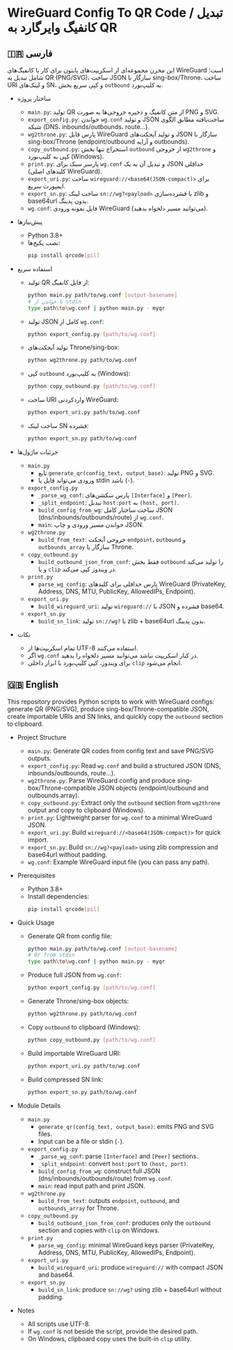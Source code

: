 # WireGuard Config To QR Code / تبدیل کانفیگ وایرگارد به QR


## 🇮🇷 فارسی

این مخزن مجموعه‌ای از اسکریپت‌های پایتون برای کار با کانفیگ‌های WireGuard است؛ شامل تبدیل به QR (PNG/SVG)، ساخت JSON سازگار با sing-box/Throne، ساخت URI و لینک‌های SN، و کپی سریع بخش `outbound` به کلیپ‌بورد.

- ساختار پروژه
  - `main.py`: تولید QR از متن کانفیگ و ذخیره خروجی‌ها به صورت PNG و SVG.
  - `export_config.py`: خواندن `wg.conf` و تولید JSON ساخت‌یافته مطابق الگوی شبکه (DNS، inbounds/outbounds، route...).
  - `wg2throne.py`: پارس فایل WireGuard و تولید آبجکت‌های JSON سازگار با sing-box/Throne (endpoint/outbound و آرایه outbounds).
  - `copy_outbound.py`: استخراج تنها بخش `outbound` از خروجی `wg2throne` و کپی به کلیپ‌بورد (Windows).
  - `print.py`: پارسر سبک برای `wg.conf` و تبدیل آن به یک JSON حداقلی (کلیدهای اصلی WireGuard).
  - `export_uri.py`: ساخت `wireguard://<base64(JSON-compact)>` برای ایمپورت سریع.
  - `export_sn.py`: ساخت لینک `sn://wg?<payload>` با فشرده‌سازی zlib و base64url بدون پدینگ.
  - `wg.conf`: فایل نمونه ورودی WireGuard (می‌توانید مسیر دلخواه بدهید).

- پیش‌نیازها
  - Python 3.8+
  - نصب پکیج‌ها:
    ```bash
    pip install qrcode[pil]
    ```

- استفاده سریع
  - تولید QR از فایل کانفیگ:
    ```bash
    python main.py path/to/wg.conf [output-basename]
    # یا خواندن از stdin
    type path\to\wg.conf | python main.py - myqr
    ```
  - تولید JSON کامل از `wg.conf`:
    ```bash
    python export_config.py [path/to/wg.conf]
    ```
  - تولید آبجکت‌های Throne/sing-box:
    ```bash
    python wg2throne.py path/to/wg.conf
    ```
  - کپی `outbound` به کلیپ‌بورد (Windows):
    ```bash
    python copy_outbound.py [path/to/wg.conf]
    ```
  - ساخت URI واردکردنی WireGuard:
    ```bash
    python export_uri.py path/to/wg.conf
    ```
  - ساخت لینک SN فشرده:
    ```bash
    python export_sn.py path/to/wg.conf
    ```

- جزئیات ماژول‌ها
  - `main.py`
    - تابع `generate_qr(config_text, output_base)`: تولید PNG و SVG.
    - ورودی می‌تواند فایل یا stdin باشد (`-`).
  - `export_config.py`
    - `_parse_wg_conf`: پارس سکشن‌های `[Interface]` و `[Peer]`.
    - `_split_endpoint`: تبدیل `host:port` به `(host, port)`.
    - `build_config_from_wg`: ساخت ساختار کامل JSON (dns/inbounds/outbounds/route) از `wg.conf`.
    - `main`: خواندن مسیر ورودی و چاپ JSON.
  - `wg2throne.py`
    - `build_from_text`: خروجی آبجکت `endpoint`، `outbound` و `outbounds_array` سازگار با Throne.
  - `copy_outbound.py`
    - `build_outbound_json_from_conf`: فقط بخش `outbound` را تولید می‌کند و با `clip` در ویندوز کپی می‌کند.
  - `print.py`
    - `parse_wg_config`: پارس حداقلی برای کلیدهای WireGuard (PrivateKey, Address, DNS, MTU, PublicKey, AllowedIPs, Endpoint).
  - `export_uri.py`
    - `build_wireguard_uri`: تولید `wireguard://` با JSON فشرده و base64.
  - `export_sn.py`
    - `build_sn_link`: تولید `sn://wg?` با zlib + base64url بدون پدینگ.

- نکات
  - تمام اسکریپت‌ها از UTF-8 استفاده می‌کنند.
  - اگر `wg.conf` در کنار اسکریپت نباشد می‌توانید مسیر دلخواه را بدهید.
  - برای ویندوز، کپی کلیپ‌بورد با ابزار داخلی `clip` انجام می‌شود.


## 🇬🇧 English

This repository provides Python scripts to work with WireGuard configs: generate QR (PNG/SVG), produce sing-box/Throne-compatible JSON, create importable URIs and SN links, and quickly copy the `outbound` section to clipboard.

- Project Structure
  - `main.py`: Generate QR codes from config text and save PNG/SVG outputs.
  - `export_config.py`: Read `wg.conf` and build a structured JSON (DNS, inbounds/outbounds, route...).
  - `wg2throne.py`: Parse WireGuard config and produce sing-box/Throne-compatible JSON objects (endpoint/outbound and outbounds array).
  - `copy_outbound.py`: Extract only the `outbound` section from `wg2throne` output and copy to clipboard (Windows).
  - `print.py`: Lightweight parser for `wg.conf` to a minimal WireGuard JSON.
  - `export_uri.py`: Build `wireguard://<base64(JSON-compact)>` for quick import.
  - `export_sn.py`: Build `sn://wg?<payload>` using zlib compression and base64url without padding.
  - `wg.conf`: Example WireGuard input file (you can pass any path).

- Prerequisites
  - Python 3.8+
  - Install dependencies:
    ```bash
    pip install qrcode[pil]
    ```

- Quick Usage
  - Generate QR from config file:
    ```bash
    python main.py path/to/wg.conf [output-basename]
    # Or from stdin
    type path\to\wg.conf | python main.py - myqr
    ```
  - Produce full JSON from `wg.conf`:
    ```bash
    python export_config.py [path/to/wg.conf]
    ```
  - Generate Throne/sing-box objects:
    ```bash
    python wg2throne.py path/to/wg.conf
    ```
  - Copy `outbound` to clipboard (Windows):
    ```bash
    python copy_outbound.py [path/to/wg.conf]
    ```
  - Build importable WireGuard URI:
    ```bash
    python export_uri.py path/to/wg.conf
    ```
  - Build compressed SN link:
    ```bash
    python export_sn.py path/to/wg.conf
    ```

- Module Details
  - `main.py`
    - `generate_qr(config_text, output_base)`: emits PNG and SVG files.
    - Input can be a file or stdin (`-`).
  - `export_config.py`
    - `_parse_wg_conf`: parse `[Interface]` and `[Peer]` sections.
    - `_split_endpoint`: convert `host:port` to `(host, port)`.
    - `build_config_from_wg`: construct full JSON (dns/inbounds/outbounds/route) from `wg.conf`.
    - `main`: read input path and print JSON.
  - `wg2throne.py`
    - `build_from_text`: outputs `endpoint`, `outbound`, and `outbounds_array` for Throne.
  - `copy_outbound.py`
    - `build_outbound_json_from_conf`: produces only the `outbound` section and copies with `clip` on Windows.
  - `print.py`
    - `parse_wg_config`: minimal WireGuard keys parser (PrivateKey, Address, DNS, MTU, PublicKey, AllowedIPs, Endpoint).
  - `export_uri.py`
    - `build_wireguard_uri`: produce `wireguard://` with compact JSON and base64.
  - `export_sn.py`
    - `build_sn_link`: produce `sn://wg?` using zlib + base64url without padding.

- Notes
  - All scripts use UTF-8.
  - If `wg.conf` is not beside the script, provide the desired path.
  - On Windows, clipboard copy uses the built-in `clip` utility.
